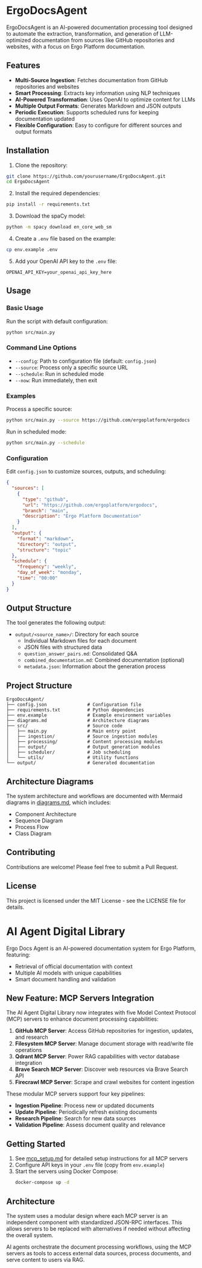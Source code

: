 # ErgoDocsAgent

ErgoDocsAgent is an AI-powered documentation processing tool designed to automate the extraction, transformation, and generation of LLM-optimized documentation from sources like GitHub repositories and websites, with a focus on Ergo Platform documentation.

## Features

- **Multi-Source Ingestion**: Fetches documentation from GitHub repositories and websites
- **Smart Processing**: Extracts key information using NLP techniques
- **AI-Powered Transformation**: Uses OpenAI to optimize content for LLMs
- **Multiple Output Formats**: Generates Markdown and JSON outputs
- **Periodic Execution**: Supports scheduled runs for keeping documentation updated
- **Flexible Configuration**: Easy to configure for different sources and output formats

## Installation

1. Clone the repository:
```bash
git clone https://github.com/yourusername/ErgoDocsAgent.git
cd ErgoDocsAgent
```

2. Install the required dependencies:
```bash
pip install -r requirements.txt
```

3. Download the spaCy model:
```bash
python -m spacy download en_core_web_sm
```

4. Create a `.env` file based on the example:
```bash
cp env.example .env
```

5. Add your OpenAI API key to the `.env` file:
```
OPENAI_API_KEY=your_openai_api_key_here
```

## Usage

### Basic Usage

Run the script with default configuration:

```bash
python src/main.py
```

### Command Line Options

- `--config`: Path to configuration file (default: `config.json`)
- `--source`: Process only a specific source URL
- `--schedule`: Run in scheduled mode
- `--now`: Run immediately, then exit

### Examples

Process a specific source:
```bash
python src/main.py --source https://github.com/ergoplatform/ergodocs
```

Run in scheduled mode:
```bash
python src/main.py --schedule
```

### Configuration

Edit `config.json` to customize sources, outputs, and scheduling:

```json
{
  "sources": [
    {
      "type": "github",
      "url": "https://github.com/ergoplatform/ergodocs",
      "branch": "main",
      "description": "Ergo Platform Documentation"
    }
  ],
  "output": {
    "format": "markdown",
    "directory": "output",
    "structure": "topic"
  },
  "schedule": {
    "frequency": "weekly",
    "day_of_week": "monday",
    "time": "00:00"
  }
}
```

## Output Structure

The tool generates the following output:

- `output/<source_name>/`: Directory for each source
  - Individual Markdown files for each document
  - JSON files with structured data
  - `question_answer_pairs.md`: Consolidated Q&A 
  - `combined_documentation.md`: Combined documentation (optional)
  - `metadata.json`: Information about the generation process

## Project Structure

```
ErgoDocsAgent/
├── config.json               # Configuration file
├── requirements.txt          # Python dependencies
├── env.example               # Example environment variables
├── diagrams.md               # Architecture diagrams
├── src/                      # Source code
│   ├── main.py               # Main entry point
│   ├── ingestion/            # Source ingestion modules
│   ├── processing/           # Content processing modules
│   ├── output/               # Output generation modules
│   ├── scheduler/            # Job scheduling
│   └── utils/                # Utility functions
└── output/                   # Generated documentation
```

## Architecture Diagrams

The system architecture and workflows are documented with Mermaid diagrams in [diagrams.md](./diagrams.md), which includes:

- Component Architecture
- Sequence Diagram
- Process Flow
- Class Diagram

## Contributing

Contributions are welcome! Please feel free to submit a Pull Request.

## License

This project is licensed under the MIT License - see the LICENSE file for details.

# AI Agent Digital Library

Ergo Docs Agent is an AI-powered documentation system for Ergo Platform, featuring:

- Retrieval of official documentation with context
- Multiple AI models with unique capabilities
- Smart document handling and validation

## New Feature: MCP Servers Integration

The AI Agent Digital Library now integrates with five Model Context Protocol (MCP) servers to enhance document processing capabilities:

1. **GitHub MCP Server**: Access GitHub repositories for ingestion, updates, and research
2. **Filesystem MCP Server**: Manage document storage with read/write file operations
3. **Qdrant MCP Server**: Power RAG capabilities with vector database integration
4. **Brave Search MCP Server**: Discover web resources via Brave Search API
5. **Firecrawl MCP Server**: Scrape and crawl websites for content ingestion

These modular MCP servers support four key pipelines:
- **Ingestion Pipeline**: Process new or updated documents
- **Update Pipeline**: Periodically refresh existing documents
- **Research Pipeline**: Search for new data sources
- **Validation Pipeline**: Assess document quality and relevance

## Getting Started

1. See [mcp_setup.md](mcp_setup.md) for detailed setup instructions for all MCP servers
2. Configure API keys in your `.env` file (copy from `env.example`)
3. Start the servers using Docker Compose:
   ```bash
   docker-compose up -d
   ```

## Architecture

The system uses a modular design where each MCP server is an independent component with standardized JSON-RPC interfaces. This allows servers to be replaced with alternatives if needed without affecting the overall system.

AI agents orchestrate the document processing workflows, using the MCP servers as tools to access external data sources, process documents, and serve content to users via RAG.